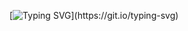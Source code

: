[![Typing SVG](https://readme-typing-svg.demolab.com?font=Fira+Code&duration=4000&pause=703&color=F724EB&random=false&width=435&lines=on+working...)](https://git.io/typing-svg)


